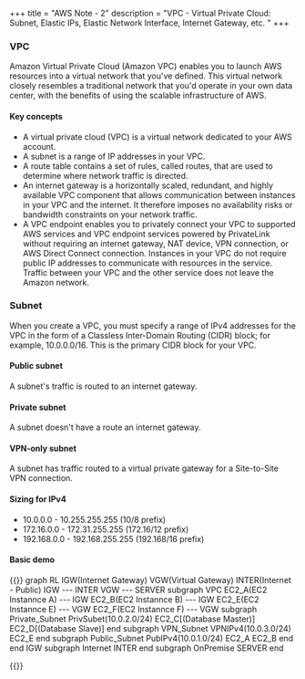 +++
title = "AWS Note - 2"
description = "VPC - Virtual Private Cloud: Subnet, Elastic IPs, Elastic Network Interface, Internet Gateway, etc. "
+++


### VPC

Amazon Virtual Private Cloud (Amazon VPC) enables you to launch AWS resources into a virtual network that you've defined. This virtual network closely resembles a traditional network that you'd operate in your own data center, with the benefits of using the scalable infrastructure of AWS.

#### Key concepts

* A virtual private cloud (VPC) is a virtual network dedicated to your AWS account.
* A subnet is a range of IP addresses in your VPC.
* A route table contains a set of rules, called routes, that are used to determine where network traffic is directed.
* An internet gateway is a horizontally scaled, redundant, and highly available VPC component that allows communication between instances in your VPC and the internet. It therefore imposes no availability risks or bandwidth constraints on your network traffic.
* A VPC endpoint enables you to privately connect your VPC to supported AWS services and VPC endpoint services powered by PrivateLink without requiring an internet gateway, NAT device, VPN connection, or AWS Direct Connect connection. Instances in your VPC do not require public IP addresses to communicate with resources in the service. Traffic between your VPC and the other service does not leave the Amazon network.

### Subnet


When you create a VPC, you must specify a range of IPv4 addresses for the VPC in the form of a Classless Inter-Domain Routing (CIDR) block; for example, 10.0.0.0/16. This is the primary CIDR block for your VPC. 

#### Public subnet

A subnet's traffic is routed to an internet gateway.

#### Private subnet

A subnet doesn't have a route an internet gateway.

#### VPN-only subnet

A subnet has traffic routed to a virtual private gateway for a Site-to-Site VPN connection.

#### Sizing for IPv4

* 10.0.0.0 - 10.255.255.255 (10/8 prefix)
* 172.16.0.0 - 172.31.255.255 (172.16/12 prefix)
* 192.168.0.0 - 192.168.255.255 (192.168/16 prefix)

#### Basic demo

{{<mermaid>}}
graph RL
    IGW(Internet Gateway)
    VGW(Virtual Gateway)
    INTER(Internet - Public)
    IGW --- INTER
    VGW --- SERVER
    subgraph VPC
        EC2_A(EC2 Instannce A) --- IGW
        EC2_B(EC2 Instannce B) --- IGW
        EC2_E(EC2 Instannce E) --- VGW
        EC2_F(EC2 Instannce F) --- VGW
        subgraph Private_Subnet
             PrivSubet(10.0.2.0/24)
             EC2_C[(Database Master)]
             EC2_D[(Database Slave)]
        end
        subgraph VPN_Subnet
             VPNIPv4(10.0.3.0/24)
             EC2_E
        end
        subgraph Public_Subnet
            PubIPv4(10.0.1.0/24)
            EC2_A
            EC2_B
        end
    end
    IGW
    subgraph Internet
        INTER
    end
    subgraph OnPremise
        SERVER
    end


{{</mermaid>}}